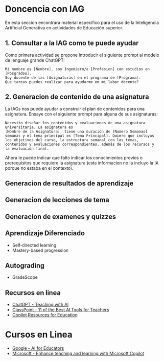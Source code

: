 # Doncencia con IAG
En esta seccion encontrara material especifico para el uso de la Inteligencia Artificial Generativa en actividades de Educación superior.


## 1. Consultar a la IAG como te puede ayudar
Como primera actividad se propone introducir el siguiente prompt al modelo de lenguaje grande ChatGPT:
```
Mi nombre es [Nombre], soy Ingeniero/a [Profesion] con estudios en [Posgrados].
Soy docente de las [Asignaturas] en el programa de [Programa].
Que tareas puedes realizar para ayudarme en mi labor docente?
```
## 2. Generacion de contenido de una asignatura
La IAGs  nos puede ayudar a construir el plan de contenidos para una asignatura. Ensaye con el siguiente prompt para alguna de sus asignaturas:
```
Necesito diseñar los contenidos y evaluaciones de una asignatura universitaria. La asignatura es
[Nombre de la Asignatura], tiene una duración de [Numero Semanas] semanas y el tema principal es [Tema Principal]. Quiero que incluyas los objetivos del curso, la estructura semanal con los temas, contenidos y evaluaciones correspondientes, además de los recursos y la evaluación final.
```

Ahora le puede indicar que falto indicar los conocimientos previos o prerequisitos que requiere la asignatura (esta informacion no la incluyo la IA porque no estaba en el contexto).

## Generacion de resultados de aprendizaje
## Generacion de lecciones de tema
## Generacion de examenes y quizzes


## Aprendizaje Diferenciado
* Self-directed learning
* Mastery-based progression
## Autograding
* GradeScope

## Recursos en linea
* [ChatGPT - Teaching with AI](https://openai.com/index/teaching-with-ai/)
* [ClassPoint - 11 of the Best AI Tools for Teachers](https://www.youtube.com/watch?v=KG4_CYbVpTo)
* [Copilot Resources for Education](https://adoption.microsoft.com/es-es/copilot-resources-for-education/)
# Cursos en Linea
* [Google - AI for Educators](https://grow.google/ai-for-educators/)
* [Microsoft - Enhance teaching and learning with Microsoft Copilot](https://learn.microsoft.com/en-us/training/modules/enhance-teaching-learning-bing-chat/)
